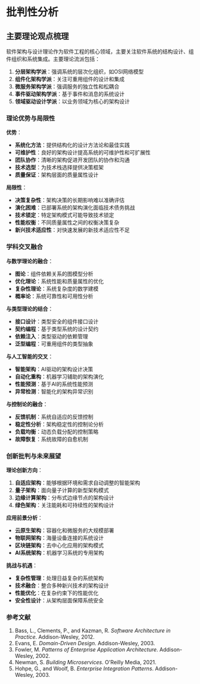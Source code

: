 # 批判性分析

## 主要理论观点梳理

软件架构与设计理论作为软件工程的核心领域，主要关注软件系统的结构设计、组件组织和系统集成。主要理论流派包括：

1. **分层架构学派**：强调系统的层次化组织，如OSI网络模型
2. **组件化架构学派**：关注可重用组件的设计和集成
3. **微服务架构学派**：强调服务的独立性和松耦合
4. **事件驱动架构学派**：基于事件和消息的系统设计
5. **领域驱动设计学派**：以业务领域为核心的架构设计

### 理论优势与局限性

**优势**：

- **系统化方法**：提供结构化的设计方法论和最佳实践
- **可维护性**：良好的架构设计提高系统的可维护性和可扩展性
- **团队协作**：清晰的架构促进开发团队的协作和沟通
- **技术选型**：为技术栈选择提供决策框架
- **质量保证**：架构层面的质量属性设计

**局限性**：

- **决策复杂性**：架构决策的长期影响难以准确评估
- **演化困难**：已部署系统的架构演化面临技术债务挑战
- **技术锁定**：特定架构模式可能导致技术锁定
- **性能权衡**：不同质量属性之间的权衡决策复杂
- **新兴技术适应性**：对快速发展的新技术适应性不足

### 学科交叉融合

**与数学理论的融合**：

- **图论**：组件依赖关系的图模型分析
- **优化理论**：系统性能和质量属性的优化
- **复杂性理论**：系统复杂度的数学建模
- **概率论**：系统可靠性和可用性分析

**与类型理论的结合**：

- **接口设计**：类型安全的组件接口设计
- **契约编程**：基于类型系统的设计契约
- **依赖注入**：类型驱动的依赖管理
- **泛型编程**：可重用组件的类型抽象

**与人工智能的交叉**：

- **智能架构**：AI驱动的架构设计决策
- **自动化重构**：机器学习辅助的架构演化
- **性能预测**：基于AI的系统性能预测
- **异常检测**：智能化的架构异常识别

**与控制论的融合**：

- **反馈机制**：系统自适应的反馈控制
- **稳定性分析**：架构稳定性的控制论分析
- **负载均衡**：动态负载分配的控制策略
- **故障恢复**：系统故障的自愈机制

### 创新批判与未来展望

**理论创新方向**：

1. **自适应架构**：能够根据环境和需求自动调整的智能架构
2. **量子架构**：面向量子计算的新型架构模式
3. **边缘计算架构**：分布式边缘节点的架构设计
4. **绿色架构**：关注能耗和可持续性的架构设计

**应用前景分析**：

- **云原生架构**：容器化和微服务的大规模部署
- **物联网架构**：海量设备连接的系统设计
- **区块链架构**：去中心化应用的架构模式
- **AI系统架构**：机器学习系统的专用架构

**挑战与机遇**：

- **复杂性管理**：处理日益复杂的系统架构
- **技术融合**：整合多种新兴技术的架构设计
- **性能优化**：在复杂约束下的性能优化
- **安全性设计**：从架构层面保障系统安全

### 参考文献

1. Bass, L., Clements, P., and Kazman, R. *Software Architecture in Practice*. Addison-Wesley, 2012.
2. Evans, E. *Domain-Driven Design*. Addison-Wesley, 2003.
3. Fowler, M. *Patterns of Enterprise Application Architecture*. Addison-Wesley, 2002.
4. Newman, S. *Building Microservices*. O'Reilly Media, 2021.
5. Hohpe, G., and Woolf, B. *Enterprise Integration Patterns*. Addison-Wesley, 2003.

